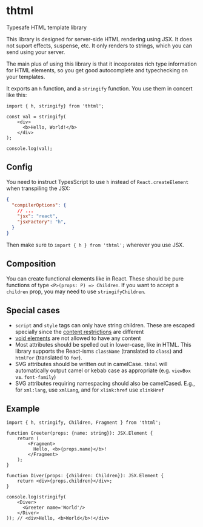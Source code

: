 # thtml
Typesafe HTML template library

This library is designed for server-side HTML rendering using JSX. It does not suport effects,
suspense, etc. It only renders to strings, which you can send using your server.

The main plus of using this library is that it incoporates rich type information for HTML elements,
so you get good autocomplete and typechecking on your templates.

It exports an `h` function, and a `stringify` function. You use them in concert like this:

```tsx
import { h, stringify} from 'thtml';

const val = stringify(
    <div>
      <b>Hello, World!</b>
    </div>
);

console.log(val);
```

## Config

You need to instruct TypesScript to use `h` instead of `React.createElement` when transpiling the
JSX:

```json
{
  "compilerOptions": {
    // ...
    "jsx": "react",
    "jsxFactory": "h",
  }
}
```

Then make sure to `import { h } from 'thtml';` wherever you use JSX.

## Composition
You can create functional elements like in React. These should be pure functions of type `<P>(props:
P) => Children`. If you want to accept a `children` prop, you may need to use
`stringifyChildren`.

## Special cases
* `script` and `style` tags can only have string children. These are escaped specially since the
  [content restrictions](https://html.spec.whatwg.org/multipage/syntax.html#cdata-rcdata-restrictions)
  are different
* [void elements](https://html.spec.whatwg.org/multipage/syntax.html#void-elements) are not allowed
  to have any content
* Most attributes should be spelled out in lower-case, like in HTML. This library supports the
  React-isms `className` (translated to `class`) and `htmlFor` (translated to `for`).
* SVG attributes should be written out in camelCase. `thtml` will automatically output camel or
  kebab case as appropriate (e.g. `viewBox` vs. `font-family`)
* SVG attributes requiring namespacing should also be camelCased. E.g., for `xml:lang`, use
  `xmlLang`, and for `xlink:href` use `xlinkHref`

## Example

```tsx
import { h, stringify, Children, Fragment } from 'thtml';

function Greeter(props: {name: string}): JSX.Element {
    return (
        <Fragment>
          Hello, <b>{props.name}</b>!
        </Fragment>
    );
}

function Diver(props: {children: Children}): JSX.Element {
    return <div>{props.children}</div>;
}

console.log(stringify(
    <Diver>
      <Greeter name='World'/>
    </Diver>
)); // <div>Hello, <b>World</b>!</div>
```
